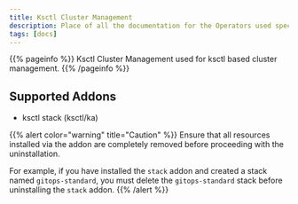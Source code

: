 ```yaml
---
title: Ksctl Cluster Management
description: Place of all the documentation for the Operators used specifically for k8s clusters
tags: [docs]
---
```


{{% pageinfo %}}
Ksctl Cluster Management used for ksctl based cluster management.
{{% /pageinfo %}}


## Supported Addons
- ksctl stack (ksctl/ka)

{{% alert color="warning" title="Caution" %}}
Ensure that all resources installed via the addon are completely removed before proceeding with the uninstallation.  

For example, if you have installed the `stack` addon and created a stack named `gitops-standard`, you must delete the `gitops-standard` stack before uninstalling the `stack` addon.
{{% /alert %}}
